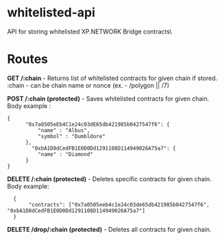 # whitelisted-api
API for storing whitelisted XP.NETWORK Bridge contracts\

# Routes

**GET /:chain** - Returns list of whitelisted contracts for given chain if stored. :chain - can be chain name or nonce (ex. - /polygon || /7)

**POST /:chain (protected)** - Saves whitelisted contracts for given chain. Body example :
    
    
    {
          "0x7a0505eEb4C1e24c03dE65db421985b0427547f6": {
              "name" : "Albus", 
              "symbol" : "Dumbldore"
          },
            "0xbA1D8dCedFB1E0D0Dd1291108D114949026A75a7": {
              "name" : "Diamond"
          }
    }
    
**DELETE /:chain (protected)** - Deletes specific contracts for given chain. Body example:

      {
           "contracts": ["0x7a0505eeb4c1e24c03de65db421985b0427547f6", "0xbA1D8dCedFB1E0D0Dd1291108D114949026A75a7"]
      }

**DELETE /drop/:chain (protected)** - Deletes all contracts for given chain.
